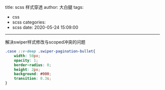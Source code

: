 title: scss 样式穿透
author: 大白腿
tags:
  - css
  - scss
categories:
  - scss
date: 2020-05-24 15:09:00
---
解决swiper样式修改与scoped冲突的问题
```css
.case ::v-deep .swiper-pagination-bullet{
    width: 50px;
    opacity: 1;
    border-radius: 0;
    height: 2px;
    background: #000;
    transition: 0.3s;
}
```
